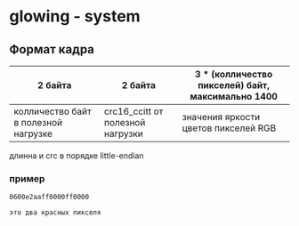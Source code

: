 # glowing - system

## Формат кадра

| 2 байта | 2 байта | 3 * (колличество пикселей) байт, максимально 1400 |
| --- | --- | --- |
| колличество байт в полезной нагрузке | crc16_ccitt от полезной нагрузки | значения яркости цветов пикселей RGB |

длинна и crc в порядке little-endian

### пример

```example
0600e2aaff0000ff0000

это два красных пикселя

```
